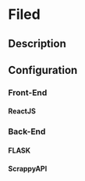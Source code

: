 # Filed
## Description
## Configuration
### Front-End 
#### ReactJS
### Back-End 
#### FLASK
#### ScrappyAPI

